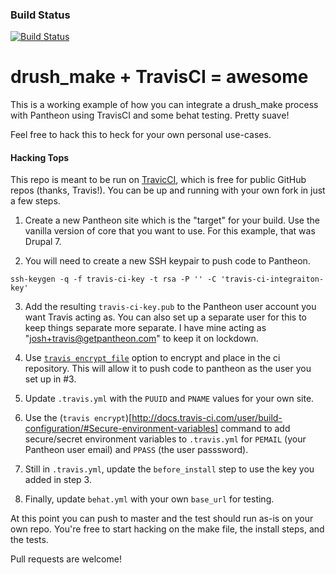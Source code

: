### Build Status
[![Build Status](https://travis-ci.org/joshkoenig/drush-make-ci.svg?branch=master)](https://travis-ci.org/joshkoenig/drush-make-ci)

drush_make + TravisCI = awesome
======

This is a working example of how you can integrate a drush_make process with Pantheon using TravisCI and some behat testing. Pretty suave!

Feel free to hack this to heck for your own personal use-cases.

#### Hacking Tops

This repo is meant to be run on [TravicCI](https://travis-ci.org), which is free for public GitHub repos (thanks, Travis!). You can be up and running with your own fork in just a few steps.

1. Create a new Pantheon site which is the "target" for your build. Use the vanilla version of core that you want to use. For this example, that was Drupal 7.

2. You will need to create a new SSH keypair to push code to Pantheon.
  ```
  ssh-keygen -q -f travis-ci-key -t rsa -P '' -C 'travis-ci-integraiton-key'
  ```

3. Add the resulting ```travis-ci-key.pub``` to the Pantheon user account you want Travis acting as. You can also set up a separate user for this to keep things separate more separate. I have mine acting as "josh+travis@getpantheon.com" to keep it on lockdown.

4. Use [```travis encrypt_file```](http://docs.travis-ci.com/user/encrypting-files/) option to encrypt and place in the ci repository. This will allow it to push code to pantheon as the user you set up in #3.

5. Update ```.travis.yml``` with the ```PUUID``` and ```PNAME``` values for your own site.

6. Use the (```travis encrypt```)[http://docs.travis-ci.com/user/build-configuration/#Secure-environment-variables] command to add secure/secret environment variables to ```.travis.yml``` for ```PEMAIL``` (your Pantheon user email) and ```PPASS``` (the user passsword).

7. Still in ```.travis.yml```, update the ```before_install``` step  to use the key you added in step 3.

8. Finally, update ```behat.yml``` with your own ```base_url``` for testing.

At this point you can push to master and the test should run as-is on your own repo. You're free to start hacking on the make file, the install steps, and the tests.

Pull requests are welcome!
